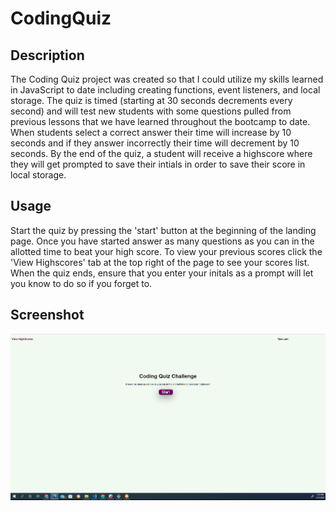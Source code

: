 # CodingQuiz

## Description
The Coding Quiz project was created so that I could utilize my skills learned in JavaScript to date including creating functions, event listeners, and local storage. The quiz is timed (starting at 30 seconds decrements every second) and will test new students with some questions pulled from previous lessons that we have learned throughout the bootcamp to date. When students select a correct answer their time will increase by 10 seconds and if they answer incorrectly their time will decrement by 10 seconds. By the end of the quiz, a student will receive a highscore where they will get prompted to save their intials in order to save their score in local storage. 

## Usage
Start the quiz by pressing the 'start' button at the beginning of the landing page. Once you have started answer as many questions as you can in the allotted time to beat your high score. To view your previous scores click the 'View Highscores' tab at the top right of the page to see your scores list. When the quiz ends, ensure that you enter your initals as a prompt will let you know to do so if you forget to. 

## Screenshot
![My Work](./Assets/codingQuiz.png?raw=true "codingQuiz")